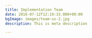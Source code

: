 ```yaml
---
title: Implementation Team
date: 2018-07-12T12:19:33.000+00:00
bgImage: images/team-us-2.jpg
description: This is meta description

---
```

